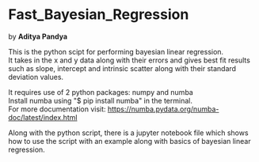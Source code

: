 # Fast_Bayesian_Regression

by **Aditya Pandya**

This is the python scipt for performing bayesian linear regression.<br />
It takes in the x and y data along with their errors and gives best fit results such as slope, intercept and intrinsic scatter along with their standard deviation values.

It requires use of 2 python packages: numpy and numba <br />
Install numba using "$ pip install numba" in the terminal. <br />
For more documentation visit: https://numba.pydata.org/numba-doc/latest/index.html

Along with the python script, there is a jupyter notebook file which shows how to use the script with an example along with basics of bayesian linear regression.